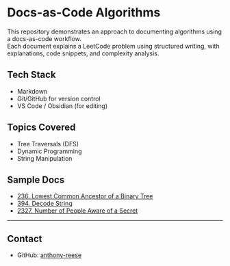 # Docs-as-Code Algorithms

This repository demonstrates an approach to documenting algorithms using a docs-as-code workflow.  
Each document explains a LeetCode problem using structured writing, with explanations, code snippets, and complexity analysis.

## Tech Stack
- Markdown
- Git/GitHub for version control
- VS Code / Obsidian (for editing)

## Topics Covered
- Tree Traversals (DFS)
- Dynamic Programming
- String Manipulation

## Sample Docs

- [236. Lowest Common Ancestor of a Binary Tree](./trees/lowest-common-ancestor.md)
- [394. Decode String](./strings/decode-string.md)
- [2327. Number of People Aware of a Secret](./dynamic-programming/people-aware-of-secret.md)

---

## Contact

- GitHub: [anthony-reese](https://github.com/anthony-reese)
